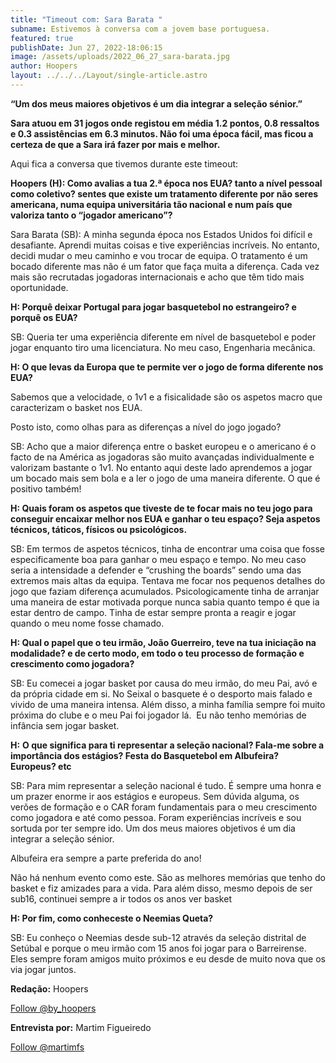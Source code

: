 ```yaml
---
title: "Timeout com: Sara Barata "
subname: Estivemos à conversa com a jovem base portuguesa.
featured: true
publishDate: Jun 27, 2022-18:06:15
image: /assets/uploads/2022_06_27_sara-barata.jpg
author: Hoopers
layout: ../../../Layout/single-article.astro
---
```

<!--StartFragment-->

**“Um dos meus maiores objetivos é um dia integrar a seleção sénior.”**

<!--EndFragment-->



<!--StartFragment-->



**Sara atuou em 31 jogos onde registou em média 1.2 pontos, 0.8 ressaltos e 0.3 assistências em 6.3 minutos. Não foi uma época fácil, mas ficou a certeza de que a Sara irá fazer por mais e melhor.** 



Aqui fica a conversa que tivemos durante este timeout:



**Hoopers (H): Como avalias a tua 2.ª época nos EUA? tanto a nível pessoal como coletivo? sentes que existe um tratamento diferente por não seres americana, numa equipa universitária tão nacional e num país que valoriza tanto o “jogador americano”?**



Sara Barata (SB): A minha segunda época nos Estados Unidos foi difícil e desafiante. Aprendi muitas coisas e tive experiências incríveis. No entanto, decidi mudar o meu caminho e vou trocar de equipa. O tratamento é um bocado diferente mas não é um fator que faça muita a diferença. Cada vez mais são recrutadas jogadoras internacionais e acho que têm tido mais oportunidade.



**H: Porquê deixar Portugal para jogar basquetebol no estrangeiro? e porquê os EUA?**



SB: Queria ter uma experiência diferente em nível de basquetebol e poder jogar enquanto tiro uma licenciatura. No meu caso, Engenharia mecânica.



**H: O que levas da Europa que te permite ver o jogo de forma diferente nos EUA?** 

Sabemos que a velocidade, o 1v1 e a fisicalidade são os aspetos macro que caracterizam o basket nos EUA.

Posto isto, como olhas para as diferenças a nível do jogo jogado? 



SB: Acho que a maior diferença entre o basket europeu e o americano é o facto de na América as jogadoras são muito avançadas individualmente e valorizam bastante o 1v1. No entanto aqui deste lado aprendemos a jogar um bocado mais sem bola e a ler o jogo de uma maneira diferente. O que é positivo também!



**H: Quais foram os aspetos que tiveste de te focar mais no teu jogo para conseguir encaixar melhor nos EUA e ganhar o teu espaço? Seja aspetos técnicos, táticos, físicos ou psicológicos.**



SB: Em termos de aspetos técnicos, tinha de encontrar uma coisa que fosse especificamente boa para ganhar o meu espaço e tempo. No meu caso seria a intensidade a defender e “crushing the boards” sendo uma das extremos mais altas da equipa. Tentava me focar nos pequenos detalhes do jogo que faziam diferença acumulados. Psicologicamente tinha de arranjar uma maneira de estar motivada porque nunca sabia quanto tempo é que ia estar dentro de campo. Tinha de estar sempre pronta a reagir e jogar quando o meu nome fosse chamado.



**H: Qual o papel que o teu irmão, João Guerreiro, teve na tua iniciação na modalidade? e de certo modo, em todo o teu processo de formação e crescimento como jogadora?**



SB: Eu comecei a jogar basket por causa do meu irmão, do meu Pai, avó e da própria cidade em si. No Seixal o basquete é o desporto mais falado e vivido de uma maneira intensa. Além disso, a minha família sempre foi muito próxima do clube e o meu Pai foi jogador lá.  Eu não tenho memórias de infância sem jogar basket.



**H:** **O que significa para ti representar a seleção nacional? Fala-me sobre a importância dos estágios? Festa do Basquetebol em Albufeira? Europeus? etc**



SB: Para mim representar a seleção nacional é tudo. É sempre uma honra e um prazer enorme ir aos estágios e europeus. Sem dúvida alguma, os verões de formação e o CAR foram fundamentais para o meu crescimento como jogadora e até como pessoa. Foram experiências incríveis e sou sortuda por ter sempre ido. Um dos meus maiores objetivos é um dia integrar a seleção sénior. 

Albufeira era sempre a parte preferida do ano!

Não há nenhum evento como este. São as melhores memórias que tenho do basket e fiz amizades para a vida. Para além disso, mesmo depois de ser sub16, continuei sempre a ir todos os anos ver basket



**H: Por fim, como conheceste o Neemias Queta?**



SB: Eu conheço o Neemias desde sub-12 através da seleção distrital de Setúbal e porque o meu irmão com 15 anos foi jogar para o Barreirense. Eles sempre foram amigos muito próximos e eu desde de muito nova que os via jogar juntos.



**Redação:** Hoopers

<!--StartFragment-->

<a href="https://twitter.com/by_hoopers?ref_src=twsrc%5Etfw" class="twitter-follow-button" data-show-count="false">Follow @by_hoopers</a><script async src="https://platform.twitter.com/widgets.js" charset="utf-8"></script>

<!--EndFragment-->

**Entrevista por:** Martim Figueiredo 

<!--StartFragment-->

<a href="https://twitter.com/martimfs?ref_src=twsrc%5Etfw" class="twitter-follow-button" data-show-count="false">Follow @martimfs</a><script async src="https://platform.twitter.com/widgets.js" charset="utf-8"></script>

<!--EndFragment-->

<!--EndFragment-->